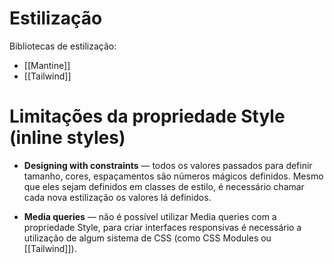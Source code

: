 # Estilização

Bibliotecas de estilização:

- [[Mantine]]
- [[Tailwind]]

# Limitações da propriedade Style (inline styles)

- **Designing with constraints** — todos os valores passados para definir tamanho, cores, espaçamentos são números mágicos definidos. Mesmo que eles sejam definidos em classes de estilo, é necessário chamar cada nova estilização os valores lá definidos.

- **Media queries** — não é possível utilizar Media queries com a propriedade Style, para criar interfaces responsivas é necessário a utilização de algum sistema de CSS (como CSS Modules ou [[Tailwind]]).